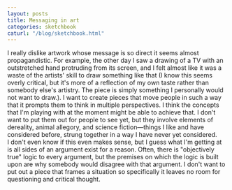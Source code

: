 ```yaml
---
layout: posts
title: Messaging in art
categories: sketchbook
caturl: "/blog/sketchbook.html"
---
```

I really dislike artwork whose message is so direct it seems almost propagandistic. For example, the other day I saw a drawing of a TV with an outstretched hand protruding from its screen, and I felt almost like it was a waste of the artists' skill to draw something like that (I know this seems overly critical, but it's more of a reflection of my own taste rather than somebody else's artistry. The piece is simply something I personally would not want to draw.). I want to create pieces that move people in such a way that it prompts them to think in multiple perspectives. I think the concepts that I'm playing with at the moment might be able to achieve that. I don't want to put them out for people to see yet, but they involve elements of dereality, animal allegory, and science fiction—things I like and have considered before, strung together in a way I have never yet considered.<br>
I don't even know if this even makes sense, but I guess what I'm getting at is all sides of an argument exist for a reason. Often, there is "objectively true" logic to every argument, but the premises on which the logic is built upon are why somebody would disagree with that argument. I don't want to put out a piece that frames a situation so specifically it leaves no room for questioning and critical thought.